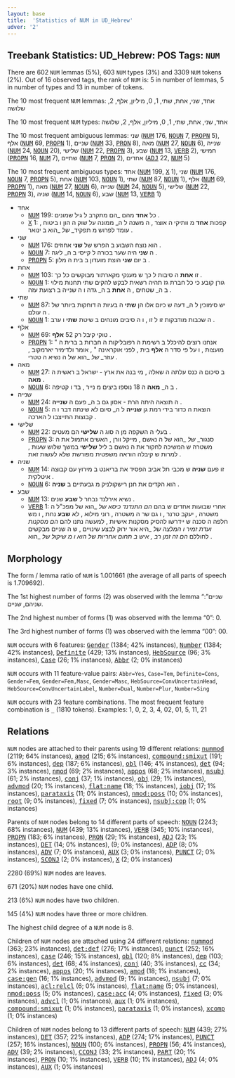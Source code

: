 ```yaml
---
layout: base
title:  'Statistics of NUM in UD_Hebrew'
udver: '2'
---
```


## Treebank Statistics: UD_Hebrew: POS Tags: `NUM`

There are 602 `NUM` lemmas (5%), 603 `NUM` types (3%) and 3309 `NUM` tokens (2%).
Out of 16 observed tags, the rank of `NUM` is: 5 in number of lemmas, 5 in number of types and 13 in number of tokens.

The 10 most frequent `NUM` lemmas: אחד, שני, אחת, שתי, 1, 0, מיליון, אלף, 2, שלושה

The 10 most frequent `NUM` types:  אחד, שני, אחת, שתי, 1, 0, מיליון, אלף, 2, שלושה

The 10 most frequent ambiguous lemmas: שני (<tt><a href="he-pos-NUM.html">NUM</a></tt> 176, <tt><a href="he-pos-NOUN.html">NOUN</a></tt> 7, <tt><a href="he-pos-PROPN.html">PROPN</a></tt> 5), אלף (<tt><a href="he-pos-NUM.html">NUM</a></tt> 69, <tt><a href="he-pos-PROPN.html">PROPN</a></tt> 1), שניים (<tt><a href="he-pos-NUM.html">NUM</a></tt> 33, <tt><a href="he-pos-PRON.html">PRON</a></tt> 8), מאה (<tt><a href="he-pos-NUM.html">NUM</a></tt> 27, <tt><a href="he-pos-NOUN.html">NOUN</a></tt> 6), שנייה (<tt><a href="he-pos-NUM.html">NUM</a></tt> 24, <tt><a href="he-pos-NOUN.html">NOUN</a></tt> 20), שלישי (<tt><a href="he-pos-NUM.html">NUM</a></tt> 22, <tt><a href="he-pos-PROPN.html">PROPN</a></tt> 3), שבע (<tt><a href="he-pos-NUM.html">NUM</a></tt> 13, <tt><a href="he-pos-VERB.html">VERB</a></tt> 2), חמישי (<tt><a href="he-pos-PROPN.html">PROPN</a></tt> 16, <tt><a href="he-pos-NUM.html">NUM</a></tt> 7), שתיים (<tt><a href="he-pos-NUM.html">NUM</a></tt> 7, <tt><a href="he-pos-PRON.html">PRON</a></tt> 2), אחדים (<tt><a href="he-pos-ADJ.html">ADJ</a></tt> 22, <tt><a href="he-pos-NUM.html">NUM</a></tt> 5)

The 10 most frequent ambiguous types:  אחד (<tt><a href="he-pos-NUM.html">NUM</a></tt> 199, <tt><a href="he-pos-X.html">X</a></tt> 1), שני (<tt><a href="he-pos-NUM.html">NUM</a></tt> 176, <tt><a href="he-pos-NOUN.html">NOUN</a></tt> 7, <tt><a href="he-pos-PROPN.html">PROPN</a></tt> 5), אחת (<tt><a href="he-pos-NUM.html">NUM</a></tt> 103, <tt><a href="he-pos-NOUN.html">NOUN</a></tt> 1), שתי (<tt><a href="he-pos-NUM.html">NUM</a></tt> 87, <tt><a href="he-pos-NOUN.html">NOUN</a></tt> 1), אלף (<tt><a href="he-pos-NUM.html">NUM</a></tt> 69, <tt><a href="he-pos-PROPN.html">PROPN</a></tt> 1), מאה (<tt><a href="he-pos-NUM.html">NUM</a></tt> 27, <tt><a href="he-pos-NOUN.html">NOUN</a></tt> 6), שנייה (<tt><a href="he-pos-NUM.html">NUM</a></tt> 24, <tt><a href="he-pos-NOUN.html">NOUN</a></tt> 5), שלישי (<tt><a href="he-pos-NUM.html">NUM</a></tt> 22, <tt><a href="he-pos-PROPN.html">PROPN</a></tt> 3), שניה (<tt><a href="he-pos-NUM.html">NUM</a></tt> 14, <tt><a href="he-pos-NOUN.html">NOUN</a></tt> 6), שבע (<tt><a href="he-pos-NUM.html">NUM</a></tt> 13, <tt><a href="he-pos-VERB.html">VERB</a></tt> 1)


* אחד
  * <tt><a href="he-pos-NUM.html">NUM</a></tt> 199: כל <b>אחד</b> מהם _הם מתקרב ל גיל שמונים .
  * <tt><a href="he-pos-X.html">X</a></tt> 1: קפכות <b>אחד</b> מ וותיקי ה אוצר , ה משנה ל ה_ ממונה על שוק ה הון ו ביטוח , עומד לפרוש מ תפקיד_ _של_ _הוא ב ינואר .
* שני
  * <tt><a href="he-pos-NUM.html">NUM</a></tt> 176: הוא נוצח השבוע ב הפרש של <b>שני</b> אחוזים .
  * <tt><a href="he-pos-NOUN.html">NOUN</a></tt> 7: ה <b>שני</b> היה שער בכורה ל קייסי ב ה_ ליגה .
  * <tt><a href="he-pos-PROPN.html">PROPN</a></tt> 5: ב יום <b>שני</b> הוצת מועדון ב בית ה מלון .
* אחת
  * <tt><a href="he-pos-NUM.html">NUM</a></tt> 103: זו <b>אחת</b> ה סיבות ל כך ש מענקי מקארתור מבוקשים כל כך .
  * <tt><a href="he-pos-NOUN.html">NOUN</a></tt> 1: גורן קובע כי כל חברת גז תהיה רשאית לבקש להקים שתי תחנות מילוי ב ה_ שטחים , ה <b>אחת</b> ב ה_ גדה ו ה שנייה ב רצועת עזה .
* שתי
  * <tt><a href="he-pos-NUM.html">NUM</a></tt> 87: יש סימוכין ל ה_ דעה ש כיום אלו הן <b>שתי</b> ה בעיות ה דוחקות ביותר של ה עולם .
  * <tt><a href="he-pos-NOUN.html">NOUN</a></tt> 1: ה שכבות מודבקות זו ל זו , ו ה סיבים מונחים ב שיטת <b>שתי</b> ו ערב .
* אלף
  * <tt><a href="he-pos-NUM.html">NUM</a></tt> 69: טוקי קיבל רק 52 <b>אלף</b> .
  * <tt><a href="he-pos-PROPN.html">PROPN</a></tt> 1: " אנחנו רוצים להיכלל ב רשימת ה רפובליקות ה חברות ב ברית ה מועצות , ו על פי סדר ה <b>אלף</b> בית , לפני אוקראינה " , אומר ולדימיר יארמקוב , עוזר_ _של_ _הוא של ה נשיא ה טטרי .
* מאה
  * <tt><a href="he-pos-NUM.html">NUM</a></tt> 27: ב סיכום ה כנס עלתה ה שאלה , מי בנה את ארץ - ישראל ב ראשית ה <b>מאה</b> .
  * <tt><a href="he-pos-NOUN.html">NOUN</a></tt> 6: ב ה_ <b>מאה</b> ה 18 נוספו ביצים מ נייר , בד ו קטיפה .
* שנייה
  * <tt><a href="he-pos-NUM.html">NUM</a></tt> 24: ה תוצאה היתה הרת - אסון גם ב ה_ פעם ה <b>שנייה</b> .
  * <tt><a href="he-pos-NOUN.html">NOUN</a></tt> 5: הוצאת ה כדור בידי רמת גן <b>שנייה</b> ל ה_ סיום לא שינתה דבר ו ה קבוצות התייצבו ל הארכה .
* שלישי
  * <tt><a href="he-pos-NUM.html">NUM</a></tt> 22: בעלי ה השקפה מן ה סוג ה <b>שלישי</b> הם מעטים .
  * <tt><a href="he-pos-PROPN.html">PROPN</a></tt> 3: סנגור_ _של_ _הוא של ה נאשם , מייקל וורן , האשים אתמול את ה משטרה ש המשיכה לחקור את ה נאשם ב ליל <b>שלישי</b> במשך שלוש שעות , למרות ש קיבלה הוראה משפטית מפורשת שלא לעשות זאת .
* שניה
  * <tt><a href="he-pos-NUM.html">NUM</a></tt> 14: זו פעם <b>שניה</b> ש מכבי תל אביב הפסיד את בריאנט ב מירוץ עם קבוצה איטלקית .
  * <tt><a href="he-pos-NOUN.html">NOUN</a></tt> 6: הוא הקדים את חנן רישקולניק מ גבעתיים ב <b>שניה</b> .
* שבע
  * <tt><a href="he-pos-NUM.html">NUM</a></tt> 13: נשיא אירלנד נבחר ל <b>שבע</b> שנים .
  * <tt><a href="he-pos-VERB.html">VERB</a></tt> 1: אחרי שבועות אחדים ש בהם _הם התנדנד כיסא_ _של_ _הוא של מפכ"ל ה משטרה , יעקב טרנר , ו גם שר ה משטרה , רוני מילוא , לא <b>שבע</b> נחת , ו מש חלפה ה סכנה ש יידרשו להסיק מסקנות אישיות , למעשה נתנו להם _הם מסקנות ועדת זמיר ו המלצה_ _של_ _היא אור ירוק לבצע שינויים , ש ה שניים מבקשים לחוללם _הם זה זמן רב , איש ב תחום אחריות_ _של_ _הוא ו מ שיקול_ _של_ _הוא .

## Morphology

The form / lemma ratio of `NUM` is 1.001661 (the average of all parts of speech is 1.709692).

The 1st highest number of forms (2) was observed with the lemma “שניים”: שניהם, שניים.

The 2nd highest number of forms (1) was observed with the lemma “0”: 0.

The 3rd highest number of forms (1) was observed with the lemma “00”: 00.

`NUM` occurs with 6 features: <tt><a href="he-feat-Gender.html">Gender</a></tt> (1384; 42% instances), <tt><a href="he-feat-Number.html">Number</a></tt> (1384; 42% instances), <tt><a href="he-feat-Definite.html">Definite</a></tt> (429; 13% instances), <tt><a href="he-feat-HebSource.html">HebSource</a></tt> (96; 3% instances), <tt><a href="he-feat-Case.html">Case</a></tt> (26; 1% instances), <tt><a href="he-feat-Abbr.html">Abbr</a></tt> (2; 0% instances)

`NUM` occurs with 11 feature-value pairs: `Abbr=Yes`, `Case=Tem`, `Definite=Cons`, `Gender=Fem`, `Gender=Fem,Masc`, `Gender=Masc`, `HebSource=ConvUncertainHead`, `HebSource=ConvUncertainLabel`, `Number=Dual`, `Number=Plur`, `Number=Sing`

`NUM` occurs with 23 feature combinations.
The most frequent feature combination is `_` (1810 tokens).
Examples: 1, 0, 2, 3, 4, 02, 01, 5, 11, 21


## Relations

`NUM` nodes are attached to their parents using 19 different relations: <tt><a href="he-dep-nummod.html">nummod</a></tt> (2119; 64% instances), <tt><a href="he-dep-amod.html">amod</a></tt> (215; 6% instances), <tt><a href="he-dep-compound-smixut.html">compound:smixut</a></tt> (191; 6% instances), <tt><a href="he-dep-dep.html">dep</a></tt> (187; 6% instances), <tt><a href="he-dep-obl.html">obl</a></tt> (146; 4% instances), <tt><a href="he-dep-det.html">det</a></tt> (94; 3% instances), <tt><a href="he-dep-nmod.html">nmod</a></tt> (69; 2% instances), <tt><a href="he-dep-appos.html">appos</a></tt> (68; 2% instances), <tt><a href="he-dep-nsubj.html">nsubj</a></tt> (61; 2% instances), <tt><a href="he-dep-conj.html">conj</a></tt> (37; 1% instances), <tt><a href="he-dep-obj.html">obj</a></tt> (29; 1% instances), <tt><a href="he-dep-advmod.html">advmod</a></tt> (20; 1% instances), <tt><a href="he-dep-flat-name.html">flat:name</a></tt> (18; 1% instances), <tt><a href="he-dep-iobj.html">iobj</a></tt> (17; 1% instances), <tt><a href="he-dep-parataxis.html">parataxis</a></tt> (11; 0% instances), <tt><a href="he-dep-nmod-poss.html">nmod:poss</a></tt> (10; 0% instances), <tt><a href="he-dep-root.html">root</a></tt> (9; 0% instances), <tt><a href="he-dep-fixed.html">fixed</a></tt> (7; 0% instances), <tt><a href="he-dep-nsubj-cop.html">nsubj:cop</a></tt> (1; 0% instances)

Parents of `NUM` nodes belong to 14 different parts of speech: <tt><a href="he-pos-NOUN.html">NOUN</a></tt> (2243; 68% instances), <tt><a href="he-pos-NUM.html">NUM</a></tt> (439; 13% instances), <tt><a href="he-pos-VERB.html">VERB</a></tt> (345; 10% instances), <tt><a href="he-pos-PROPN.html">PROPN</a></tt> (183; 6% instances), <tt><a href="he-pos-PRON.html">PRON</a></tt> (29; 1% instances), <tt><a href="he-pos-ADJ.html">ADJ</a></tt> (23; 1% instances), <tt><a href="he-pos-DET.html">DET</a></tt> (14; 0% instances),  (9; 0% instances), <tt><a href="he-pos-ADP.html">ADP</a></tt> (8; 0% instances), <tt><a href="he-pos-ADV.html">ADV</a></tt> (7; 0% instances), <tt><a href="he-pos-AUX.html">AUX</a></tt> (3; 0% instances), <tt><a href="he-pos-PUNCT.html">PUNCT</a></tt> (2; 0% instances), <tt><a href="he-pos-SCONJ.html">SCONJ</a></tt> (2; 0% instances), <tt><a href="he-pos-X.html">X</a></tt> (2; 0% instances)

2280 (69%) `NUM` nodes are leaves.

671 (20%) `NUM` nodes have one child.

213 (6%) `NUM` nodes have two children.

145 (4%) `NUM` nodes have three or more children.

The highest child degree of a `NUM` node is 8.

Children of `NUM` nodes are attached using 24 different relations: <tt><a href="he-dep-nummod.html">nummod</a></tt> (363; 23% instances), <tt><a href="he-dep-det-def.html">det:def</a></tt> (276; 17% instances), <tt><a href="he-dep-punct.html">punct</a></tt> (252; 16% instances), <tt><a href="he-dep-case.html">case</a></tt> (246; 15% instances), <tt><a href="he-dep-obl.html">obl</a></tt> (120; 8% instances), <tt><a href="he-dep-dep.html">dep</a></tt> (103; 6% instances), <tt><a href="he-dep-det.html">det</a></tt> (68; 4% instances), <tt><a href="he-dep-conj.html">conj</a></tt> (40; 3% instances), <tt><a href="he-dep-cc.html">cc</a></tt> (34; 2% instances), <tt><a href="he-dep-appos.html">appos</a></tt> (20; 1% instances), <tt><a href="he-dep-amod.html">amod</a></tt> (18; 1% instances), <tt><a href="he-dep-case-gen.html">case:gen</a></tt> (16; 1% instances), <tt><a href="he-dep-advmod.html">advmod</a></tt> (9; 1% instances), <tt><a href="he-dep-nsubj.html">nsubj</a></tt> (7; 0% instances), <tt><a href="he-dep-acl-relcl.html">acl:relcl</a></tt> (6; 0% instances), <tt><a href="he-dep-flat-name.html">flat:name</a></tt> (5; 0% instances), <tt><a href="he-dep-nmod-poss.html">nmod:poss</a></tt> (5; 0% instances), <tt><a href="he-dep-case-acc.html">case:acc</a></tt> (4; 0% instances), <tt><a href="he-dep-fixed.html">fixed</a></tt> (3; 0% instances), <tt><a href="he-dep-advcl.html">advcl</a></tt> (1; 0% instances), <tt><a href="he-dep-aux.html">aux</a></tt> (1; 0% instances), <tt><a href="he-dep-compound-smixut.html">compound:smixut</a></tt> (1; 0% instances), <tt><a href="he-dep-parataxis.html">parataxis</a></tt> (1; 0% instances), <tt><a href="he-dep-xcomp.html">xcomp</a></tt> (1; 0% instances)

Children of `NUM` nodes belong to 13 different parts of speech: <tt><a href="he-pos-NUM.html">NUM</a></tt> (439; 27% instances), <tt><a href="he-pos-DET.html">DET</a></tt> (357; 22% instances), <tt><a href="he-pos-ADP.html">ADP</a></tt> (274; 17% instances), <tt><a href="he-pos-PUNCT.html">PUNCT</a></tt> (257; 16% instances), <tt><a href="he-pos-NOUN.html">NOUN</a></tt> (100; 6% instances), <tt><a href="he-pos-PROPN.html">PROPN</a></tt> (56; 4% instances), <tt><a href="he-pos-ADV.html">ADV</a></tt> (39; 2% instances), <tt><a href="he-pos-CCONJ.html">CCONJ</a></tt> (33; 2% instances), <tt><a href="he-pos-PART.html">PART</a></tt> (20; 1% instances), <tt><a href="he-pos-PRON.html">PRON</a></tt> (10; 1% instances), <tt><a href="he-pos-VERB.html">VERB</a></tt> (10; 1% instances), <tt><a href="he-pos-ADJ.html">ADJ</a></tt> (4; 0% instances), <tt><a href="he-pos-AUX.html">AUX</a></tt> (1; 0% instances)

